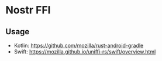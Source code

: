 # Nostr FFI

## Usage

- Kotlin: https://github.com/mozilla/rust-android-gradle
- Swift: https://mozilla.github.io/uniffi-rs/swift/overview.html